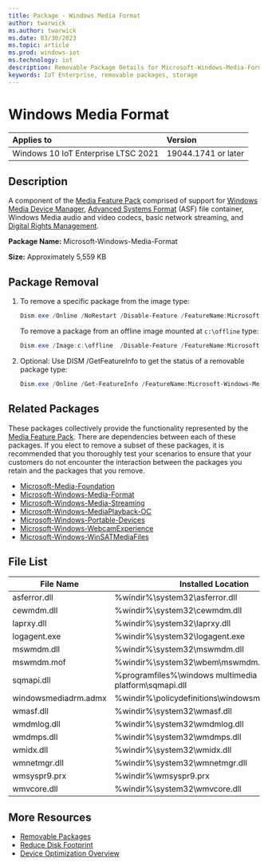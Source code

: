 ```yaml
---
title: Package - Windows Media Format
author: twarwick
ms.author: twarwick
ms.date: 03/30/2023
ms.topic: article
ms.prod: windows-iot
ms.technology: iot
description: Removable Package Details for Microsoft-Windows-Media-Format
keywords: IoT Enterprise, removable packages, storage
---
```


# Windows Media Format

| Applies to                          |  Version            |
|:------------------------------------|:--------------------|
| Windows 10 IoT Enterprise LTSC 2021 | 19044.1741 or later |

## Description  

A component of the [Media Feature Pack](/windows/win32/wmdm/windows-media-device-manager-architecture) comprised of support for [Windows Media Device Manager](/windows/win32/wmdm/windows-media-device-manager-architecture),  [Advanced Systems Format](/windows/win32/wmformat/overview-of-the-asf-format) (ASF) file container, Windows Media audio and video codecs, basic network streaming, and [Digital Rights Management](/windows/win32/wmformat/overview-of-windows-media-drm).

**Package Name:** Microsoft-Windows-Media-Format

**Size:** Approximately 5,559 KB

## Package Removal

1. To remove a specific package from the image type:

   ```powershell
   Dism.exe /Online /NoRestart /Disable-Feature /FeatureName:Microsoft-Windows-Media-Format /PackageName:@Package
   ````

   To remove a package from an offline image mounted at `c:\offline` type:

   ```powershell
   Dism.exe /Image:c:\offline  /Disable-Feature /FeatureName:Microsoft-Windows-Media-Format /PackageName:@Package
   ```

1. Optional: Use DISM /GetFeatureInfo to get the status of a removable package type:

   ```powershell
   Dism.exe /Online /Get-FeatureInfo /FeatureName:Microsoft-Windows-Media-Format /PackageName:@Package
   ````

## Related Packages

These packages collectively provide the functionality represented by the [Media Feature Pack](/windows/win32/wmdm/windows-media-device-manager-architecture).  There are dependencies between each of these packages.  If you elect to remove a subset of these packages, it is recommended that you thoroughly test your scenarios to ensure that your customers do not encounter the interaction between the packages you retain and the packages that you remove.

- [Microsoft-Media-Foundation](Microsoft-Media-Foundation.md)
- [Microsoft-Windows-Media-Format](Microsoft-Windows-Media-Format.md)
- [Microsoft-Windows-Media-Streaming](Microsoft-Windows-Media-Streaming.md)
- [Microsoft-Windows-MediaPlayback-OC](Microsoft-Windows-MediaPlayback-OC.md)
- [Microsoft-Windows-Portable-Devices](Microsoft-Windows-Portable-Devices.md)
- [Microsoft-Windows-WebcamExperience](Microsoft-Windows-WebcamExperience.md)
- [Microsoft-Windows-WinSATMediaFiles](Microsoft-Windows-WinSATMediaFiles.md)

## File List

| File Name | Installed Location |
|-----------|--------------------|
| asferror.dll            | %windir%\system32\asferror.dll
| cewmdm.dll              | %windir%\system32\cewmdm.dll
| laprxy.dll              | %windir%\system32\laprxy.dll
| logagent.exe            | %windir%\system32\logagent.exe
| mswmdm.dll              | %windir%\system32\mswmdm.dll
| mswmdm.mof              | %windir%\system32\wbem\mswmdm.mof
| sqmapi.dll              | %programfiles%\windows multimedia platform\sqmapi.dll
| windowsmediadrm.admx    | %windir%\policydefinitions\windowsmediadrm.admx |
| wmasf.dll               | %windir%\system32\wmasf.dll
| wmdmlog.dll             | %windir%\system32\wmdmlog.dll
| wmdmps.dll              | %windir%\system32\wmdmps.dll
| wmidx.dll               | %windir%\system32\wmidx.dll
| wmnetmgr.dll            | %windir%\system32\wmnetmgr.dll
| wmsyspr9.prx            | %windir%\wmsyspr9.prx
| wmvcore.dll             | %windir%\system32\wmvcore.dll

## More Resources

- [Removable Packages](/windows/iot/iot-enterprise/optimize/Removable-Packages.md)
- [Reduce Disk Footprint](/windows/iot/iot-enterprise/optimize/Reduce-Disk-Footprint.md)
- [Device Optimization Overview](/windows/iot/iot-enterprise/optimize/Overview.md)
